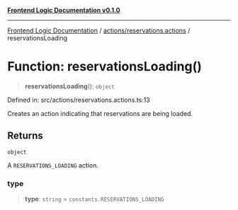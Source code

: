 [**Frontend Logic Documentation v0.1.0**](../../../README.md)

***

[Frontend Logic Documentation](../../../modules.md) / [actions/reservations.actions](../README.md) / reservationsLoading

# Function: reservationsLoading()

> **reservationsLoading**(): `object`

Defined in: src/actions/reservations.actions.ts:13

Creates an action indicating that reservations are being loaded.

## Returns

`object`

A `RESERVATIONS_LOADING` action.

### type

> **type**: `string` = `constants.RESERVATIONS_LOADING`
